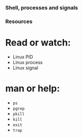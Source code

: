 ### Shell, processes and signals

### Resources
# Read or watch:

- Linux PID
- Linux process
- Linux signal

# man or help:
- `ps`
- `pgrep`
- `pkill`
- `kill`
- `exit`
- `trap`
